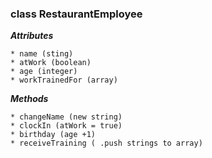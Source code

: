### class RestaurantEmployee

***Attributes***

    * name (sting)
    * atWork (boolean)
    * age (integer)
    * workTrainedFor (array)

***Methods***

    * changeName (new string)
    * clockIn (atWork = true)
    * birthday (age +1)
    * receiveTraining ( .push strings to array)

